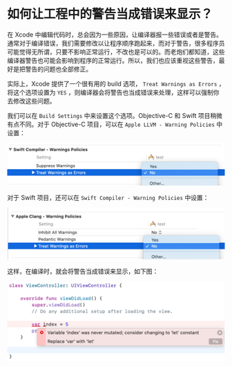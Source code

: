 # 如何让工程中的警告当成错误来显示？

在 Xcode 中编辑代码时，总会因为一些原因，让编译器报一些错误或者是警告。通常对于编译错误，我们需要修改以让程序顺序跑起来，而对于警告，很多程序员可能觉得无所谓，只要不影响正常运行，不改也是可以的。而老炮们都知道，这些编译器警告也可能会影响到程序的正常运行。所以，我们也应该重视这些警告，最好是把警告的问题也全部修正。

实际上，Xcode 提供了一个很有用的 build 选项， `Treat Warnings as Errors` ，将这个选项设置为 `YES` ，则编译器会将警告也当成错误来处理，这样可以强制你去修改这些问题。

我们可以在 `Build Settings` 中来设置这个选项。Objective-C 和 Swift 项目稍微有点不同。对于 Objective-C 项目，可以在 `Apple LLVM - Warning Policies` 中设置：



![](1.png)



对于 Swift 项目，还可以在 `Swift Compiler - Warning Policies` 中设置：



![](2.png)



这样，在编译时，就会将警告当成错误来显示，如下图：



![](3.png)



